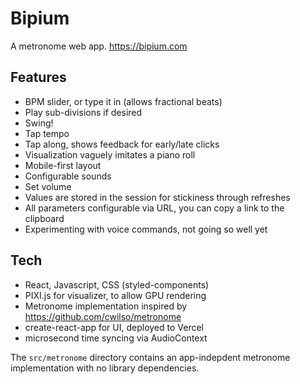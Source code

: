 # Bipium

A metronome web app. https://bipium.com

## Features
- BPM slider, or type it in (allows fractional beats)
- Play sub-divisions if desired
- Swing!
- Tap tempo
- Tap along, shows feedback for early/late clicks
- Visualization vaguely imitates a piano roll
- Mobile-first layout
- Configurable sounds
- Set volume
- Values are stored in the session for stickiness through refreshes
- All parameters configurable via URL, you can copy a link to the clipboard
- Experimenting with voice commands, not going so well yet

## Tech
- React, Javascript, CSS (styled-components)
- PIXI.js for visualizer, to allow GPU rendering
- Metronome implementation inspired by https://github.com/cwilso/metronome
- create-react-app for UI, deployed to Vercel
- microsecond time syncing via AudioContext

The `src/metronome` directory contains an app-indepdent metronome implementation with no library dependencies.
